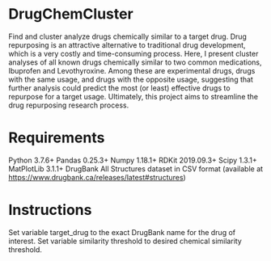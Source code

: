 # DrugChemCluster
Find and cluster analyze drugs chemically similar to a target drug.
Drug repurposing is an attractive alternative to traditional drug development, which is a very costly and time-consuming process. Here, I present cluster analyses of all known drugs chemically similar to two common medications, Ibuprofen and Levothyroxine. Among these are experimental drugs, drugs with the same usage, and drugs with the opposite usage, suggesting that further analysis could predict the most (or least) effective drugs to repurpose for a target usage. Ultimately, this project aims to streamline the drug repurposing research process.

# Requirements
Python 3.7.6+
Pandas 0.25.3+
Numpy 1.18.1+
RDKit 2019.09.3+
Scipy 1.3.1+
MatPlotLib 3.1.1+
DrugBank All Structures dataset in CSV format (available at https://www.drugbank.ca/releases/latest#structures)

# Instructions
Set variable target_drug to the exact DrugBank name for the drug of interest.
Set variable similarity threshold to desired chemical similarity threshold.
